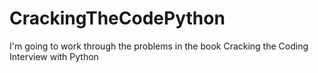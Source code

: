 # CrackingTheCodePython
I'm going to work through the problems in the book Cracking the Coding Interview with Python
